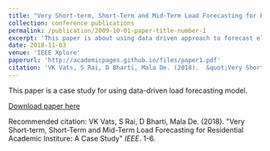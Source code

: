 ```yaml
---
title: "Very Short-term, Short-Term and Mid-Term Load Forecasting for Residential Academic Institure: A Case Study"
collection: conference publications
permalink: /publication/2009-10-01-paper-title-number-1
excerpt: 'This paper is about using data driven approach to forecast electrical load for very short-term, short-term and mid-term load in academic building types'
date: 2018-11-03
venue: 'IEEE Xplore'
paperurl: 'http://academicpages.github.io/files/paper1.pdf'
citation: 'VK Vats, S Rai, D Bharti, Mala De. (2018).  &quot;Very Short-term, Short-Term and Mid-Term Load Forecasting for Residential Academic Institure: A Case Study.&quot; <i>IEEE</i>. 1-6.'
---
```

This paper is a case study for using data-driven load forecasting model.

[Download paper here](http://academicpages.github.io/files/paper1.pdf)

Recommended citation: VK Vats, S Rai, D Bharti, Mala De. (2018).  "Very Short-term, Short-Term and Mid-Term Load Forecasting for Residential Academic Institure: A Case Study" <i>IEEE</i>. 1-6.

